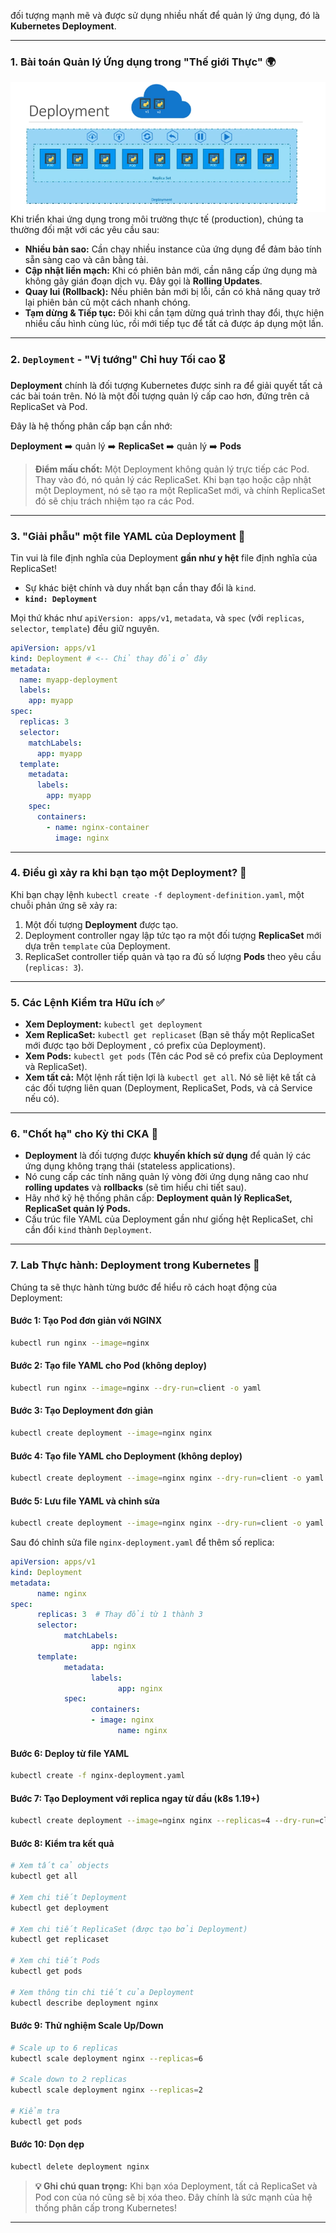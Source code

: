 đối tượng mạnh mẽ và được sử dụng nhiều nhất để quản lý ứng dụng, đó là **Kubernetes Deployment**.

---

### 1\. Bài toán Quản lý Ứng dụng trong "Thế giới Thực" 🌍

![1751353602022](image/14.deployment/1751353602022.png)
Khi triển khai ứng dụng trong môi trường thực tế (production), chúng ta thường đối mặt với các yêu cầu sau:

- **Nhiều bản sao:** Cần chạy nhiều instance của ứng dụng để đảm bảo tính sẵn sàng cao và cân bằng tải.
- **Cập nhật liền mạch:** Khi có phiên bản mới, cần nâng cấp ứng dụng mà không gây gián đoạn dịch vụ. Đây gọi là **Rolling Updates**.
- **Quay lui (Rollback):** Nếu phiên bản mới bị lỗi, cần có khả năng quay trở lại phiên bản cũ một cách nhanh chóng.
- **Tạm dừng & Tiếp tục:** Đôi khi cần tạm dừng quá trình thay đổi, thực hiện nhiều cấu hình cùng lúc, rồi mới tiếp tục để tất cả được áp dụng một lần.

---

### 2\. `Deployment` - "Vị tướng" Chỉ huy Tối cao 🎖️

**Deployment** chính là đối tượng Kubernetes được sinh ra để giải quyết tất cả các bài toán trên. Nó là một đối tượng quản lý cấp cao hơn, đứng trên cả ReplicaSet và Pod.

Đây là hệ thống phân cấp bạn cần nhớ:

**Deployment** ➡️ quản lý ➡️ **ReplicaSet** ➡️ quản lý ➡️ **Pods**

> **Điểm mấu chốt:** Một Deployment không quản lý trực tiếp các Pod. Thay vào đó, nó quản lý các ReplicaSet. Khi bạn tạo hoặc cập nhật một Deployment, nó sẽ tạo ra một ReplicaSet mới, và chính ReplicaSet đó sẽ chịu trách nhiệm tạo ra các Pod.

---

### 3\. "Giải phẫu" một file YAML của Deployment 🧬

Tin vui là file định nghĩa của Deployment **gần như y hệt** file định nghĩa của ReplicaSet\!

- Sự khác biệt chính và duy nhất bạn cần thay đổi là `kind`.
- **`kind: Deployment`**

Mọi thứ khác như `apiVersion: apps/v1`, `metadata`, và `spec` (với `replicas`, `selector`, `template`) đều giữ nguyên.

```yaml
apiVersion: apps/v1
kind: Deployment # <-- Chỉ thay đổi ở đây
metadata:
  name: myapp-deployment
  labels:
    app: myapp
spec:
  replicas: 3
  selector:
    matchLabels:
      app: myapp
  template:
    metadata:
      labels:
        app: myapp
    spec:
      containers:
        - name: nginx-container
          image: nginx
```

---

### 4\. Điều gì xảy ra khi bạn tạo một Deployment? 🚀

Khi bạn chạy lệnh `kubectl create -f deployment-definition.yaml`, một chuỗi phản ứng sẽ xảy ra:

1. Một đối tượng **Deployment** được tạo.
2. Deployment controller ngay lập tức tạo ra một đối tượng **ReplicaSet** mới dựa trên `template` của Deployment.
3. ReplicaSet controller tiếp quản và tạo ra đủ số lượng **Pods** theo yêu cầu (`replicas: 3`).

---

### 5\. Các Lệnh Kiểm tra Hữu ích ✅

- **Xem Deployment:** `kubectl get deployment`
- **Xem ReplicaSet:** `kubectl get replicaset` (Bạn sẽ thấy một ReplicaSet mới được tạo bởi Deployment , có prefix của Deployment).
- **Xem Pods:** `kubectl get pods` (Tên các Pod sẽ có prefix của Deployment và ReplicaSet).
- **Xem tất cả:** Một lệnh rất tiện lợi là `kubectl get all`. Nó sẽ liệt kê tất cả các đối tượng liên quan (Deployment, ReplicaSet, Pods, và cả Service nếu có).

---

### 6\. "Chốt hạ" cho Kỳ thi CKA 📝

- **Deployment** là đối tượng được **khuyến khích sử dụng** để quản lý các ứng dụng không trạng thái (stateless applications).
- Nó cung cấp các tính năng quản lý vòng đời ứng dụng nâng cao như **rolling updates** và **rollbacks** (sẽ tìm hiểu chi tiết sau).
- Hãy nhớ kỹ hệ thống phân cấp: **Deployment quản lý ReplicaSet, ReplicaSet quản lý Pods.**
- Cấu trúc file YAML của Deployment gần như giống hệt ReplicaSet, chỉ cần đổi `kind` thành `Deployment`.

---

### 7. Lab Thực hành: Deployment trong Kubernetes 🧪

Chúng ta sẽ thực hành từng bước để hiểu rõ cách hoạt động của Deployment:

#### **Bước 1: Tạo Pod đơn giản với NGINX**

```bash
kubectl run nginx --image=nginx
```

#### **Bước 2: Tạo file YAML cho Pod (không deploy)**

```bash
kubectl run nginx --image=nginx --dry-run=client -o yaml
```

#### **Bước 3: Tạo Deployment đơn giản**

```bash
kubectl create deployment --image=nginx nginx
```

#### **Bước 4: Tạo file YAML cho Deployment (không deploy)**

```bash
kubectl create deployment --image=nginx nginx --dry-run=client -o yaml
```

#### **Bước 5: Lưu file YAML và chỉnh sửa**

```bash
kubectl create deployment --image=nginx nginx --dry-run=client -o yaml > nginx-deployment.yaml
```

Sau đó chỉnh sửa file `nginx-deployment.yaml` để thêm số replica:

```yaml
apiVersion: apps/v1
kind: Deployment
metadata:
      name: nginx
spec:
      replicas: 3  # Thay đổi từ 1 thành 3
      selector:
            matchLabels:
                  app: nginx
      template:
            metadata:
                  labels:
                        app: nginx
            spec:
                  containers:
                  - image: nginx
                        name: nginx
```

#### **Bước 6: Deploy từ file YAML**

```bash
kubectl create -f nginx-deployment.yaml
```

#### **Bước 7: Tạo Deployment với replica ngay từ đầu (k8s 1.19+)**

```bash
kubectl create deployment --image=nginx nginx --replicas=4 --dry-run=client -o yaml > nginx-deployment.yaml
```

#### **Bước 8: Kiểm tra kết quả**

```bash
# Xem tất cả objects
kubectl get all

# Xem chi tiết Deployment
kubectl get deployment

# Xem chi tiết ReplicaSet (được tạo bởi Deployment)
kubectl get replicaset

# Xem chi tiết Pods
kubectl get pods

# Xem thông tin chi tiết của Deployment
kubectl describe deployment nginx
```

#### **Bước 9: Thử nghiệm Scale Up/Down**

```bash
# Scale up to 6 replicas
kubectl scale deployment nginx --replicas=6

# Scale down to 2 replicas
kubectl scale deployment nginx --replicas=2

# Kiểm tra
kubectl get pods
```

#### **Bước 10: Dọn dẹp**

```bash
kubectl delete deployment nginx
```

> **💡 Ghi chú quan trọng:** Khi bạn xóa Deployment, tất cả ReplicaSet và Pod con của nó cũng sẽ bị xóa theo. Đây chính là sức mạnh của hệ thống phân cấp trong Kubernetes!

---
